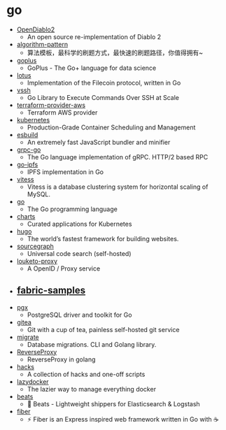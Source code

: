 # go
- [OpenDiablo2](https://github.com/OpenDiablo2/OpenDiablo2)
  - An open source re-implementation of Diablo 2
- [algorithm-pattern](https://github.com/greyireland/algorithm-pattern)
  - 算法模板，最科学的刷题方式，最快速的刷题路径，你值得拥有~
- [goplus](https://github.com/qiniu/goplus)
  - GoPlus - The Go+ language for data science
- [lotus](https://github.com/filecoin-project/lotus)
  - Implementation of the Filecoin protocol, written in Go
- [vssh](https://github.com/yahoo/vssh)
  - Go Library to Execute Commands Over SSH at Scale
- [terraform-provider-aws](https://github.com/terraform-providers/terraform-provider-aws)
  - Terraform AWS provider
- [kubernetes](https://github.com/kubernetes/kubernetes)
  - Production-Grade Container Scheduling and Management
- [esbuild](https://github.com/evanw/esbuild)
  - An extremely fast JavaScript bundler and minifier
- [grpc-go](https://github.com/grpc/grpc-go)
  - The Go language implementation of gRPC. HTTP/2 based RPC
- [go-ipfs](https://github.com/ipfs/go-ipfs)
  - IPFS implementation in Go
- [vitess](https://github.com/vitessio/vitess)
  - Vitess is a database clustering system for horizontal scaling of MySQL.
- [go](https://github.com/golang/go)
  - The Go programming language
- [charts](https://github.com/helm/charts)
  - Curated applications for Kubernetes
- [hugo](https://github.com/gohugoio/hugo)
  - The world’s fastest framework for building websites.
- [sourcegraph](https://github.com/sourcegraph/sourcegraph)
  - Universal code search (self-hosted)
- [louketo-proxy](https://github.com/louketo/louketo-proxy)
  - A OpenID / Proxy service
- [fabric-samples](https://github.com/hyperledger/fabric-samples)
  - 
- [pgx](https://github.com/jackc/pgx)
  - PostgreSQL driver and toolkit for Go
- [gitea](https://github.com/go-gitea/gitea)
  - Git with a cup of tea, painless self-hosted git service
- [migrate](https://github.com/golang-migrate/migrate)
  - Database migrations. CLI and Golang library.
- [ReverseProxy](https://github.com/ilanyu/ReverseProxy)
  - ReverseProxy in golang
- [hacks](https://github.com/tomnomnom/hacks)
  - A collection of hacks and one-off scripts
- [lazydocker](https://github.com/jesseduffield/lazydocker)
  - The lazier way to manage everything docker
- [beats](https://github.com/elastic/beats)
  - 🐠 Beats - Lightweight shippers for Elasticsearch & Logstash
- [fiber](https://github.com/gofiber/fiber)
  - ⚡️ Fiber is an Express inspired web framework written in Go with ☕️
